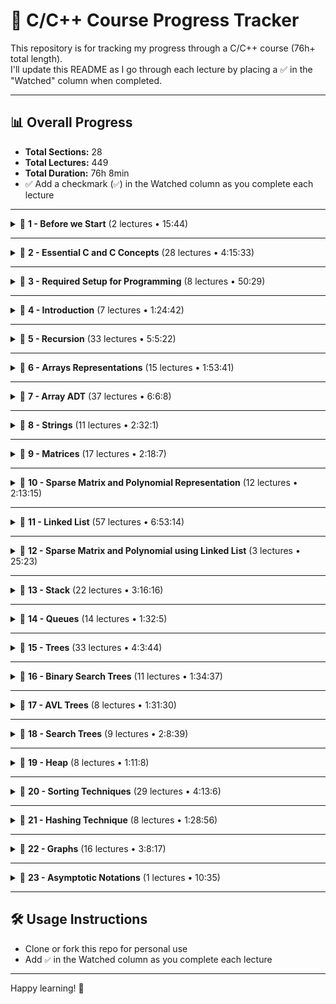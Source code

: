 # 📘 C/C++ Course Progress Tracker

This repository is for tracking my progress through a C/C++ course (76h+ total length).  
I'll update this README as I go through each lecture by placing a ✅ in the "Watched" column when completed.

---

## 📊 Overall Progress

- **Total Sections:** 28  
- **Total Lectures:** 449  
- **Total Duration:** 76h 8min  
- ✅ Add a checkmark (`✅`) in the Watched column as you complete each lecture

---





<details>
<summary>📂 <strong>1 - Before we Start</strong> (2 lectures • 15:44)</summary>

| Lecture | Duration | Watched |
|--------|----------|---------|
| 1 - Instructors Note | 2:22 | |
| 2 - Introduction | 13:22 | |
</details>

---

<details>
<summary>📂 <strong>2 - Essential C and C Concepts</strong> (28 lectures • 4:15:33)</summary>

| Lecture | Duration | Watched |
|--------|----------|---------|
| 3 - Arrays Basics | 6:23 | |
| 4 - Practice Arrays Basics | 13:37 | |
| 5 - Structures | 18:26 | |
| 6 - Practice Structures | 10:49 | |
| 7 - Pointers | 11:1 | |
| 8 - Practice Pointers | 14:41 | |
| 9 - Reference in C | 3:56 | |
| 10 - Practice Reference | 5:15 | |
| 11 - Pointer to Structure | 6:3 | |
| 12 - Practice Pointer to Structure | 6:44 | |
| 13 - Functions | 12:19 | |
| 14 - Practice Functions | 5:37 | |
| 15 - Parameter Passing Methods | 14:3 | |
| 16 - Practice Parameter Passing Methods | 11:20 | |
| 17 - Array as Parameter | 7:26 | |
| 18 - Practice Array as Parameter | 13:35 | |
| 19 - Structure as Parameter | 10:32 | |
| 20 - Practice Structure as Parameter | 11:5 | |
| 21 - Structures and Functions Must Watch | 5:15 | |
| 22 - Converting a C program to a C class Must Watch | 9:28 | |
| 23 - Practice Monolithic Program | 4:50 | |
| 24 - Practice Modular Program | 5:10 | |
| 25 - Practice Structure and Functions | 5:9 | |
| 26 - Practice ObjectOriented Program | 6:16 | |
| 27 - C Class and Constructor | 9:52 | |
| 28 - Practice C Class | 5:35 | |
| 29 - Template classes | 10:49 | |
| 30 - Practice Template Class | 10:17 | |
</details>

---

<details>
<summary>📂 <strong>3 - Required Setup for Programming</strong> (8 lectures • 50:29)</summary>

| Lecture | Duration | Watched |
|--------|----------|---------|
| 31 - Online C and C compiler | 4:12 | |
| 32 - Setup CodeBlocks and Settings | 8:50 | |
| 33 - Setup DevC and Settings | 5:50 | |
| 34 - Debugging using DevC | 7:19 | |
| 35 - Debugging using CodeBlocks | 6:15 | |
| 36 - Setup Visual Studio | 6:9 | |
| 37 - Debugging using Visual Studio | 6:2 | |
| 38 - Setup Xcode | 5:52 | |
</details>

---

<details>
<summary>📂 <strong>4 - Introduction</strong> (7 lectures • 1:24:42)</summary>

| Lecture | Duration | Watched |
|--------|----------|---------|
| 39 - Introduction | 13:28 | |
| 40 - Stack vs Heap Memory | 8:59 | |
| 41 - Stack vs Heap Continued | 13:7 | |
| 42 - Physical vs Logical Data Structures | 7:16 | |
| 43 - ADT | 14:30 | |
| 44 - Time and Space Complexity | 18:19 | |
| 45 - Time and Space Complexity from Code | 9:3 | |
</details>

---

<details>
<summary>📂 <strong>5 - Recursion</strong> (33 lectures • 5:5:22)</summary>

| Lecture | Duration | Watched |
|--------|----------|---------|
| 46 - How Recursion Works Tracing | 19:3 | |
| 47 - Generalising Recursion | 2:7 | |
| 48 - How Recursion uses Stack | 10:47 | |
| 49 - Recurrence Relation Time Complexity of Recursion | 11:7 | |
| 50 - Lets Code Recursion | 11:33 | |
| 51 - Static and Global Variables in Recursion | 8:29 | |
| 52 - Lets Code Static and Global in Recursion | 7:1 | |
| 53 - Tail Recursion | 7:21 | |
| 54 - Head Recursion | 4:54 | |
| 55 - Tree Recursion | 17:27 | |
| 56 - Lets Code Tree Recursion | 5:36 | |
| 57 - Indirect Recursion | 4:38 | |
| 58 - Lets Code Indirect Recursion | 3:9 | |
| 59 - Nested Recursion | 7:5 | |
| 60 - Lets Code Nested Recursion | 2:29 | |
| 61 - Sum of Natural Number using Recursion | 10:21 | |
| 62 - Lets Code Sum of N using Recursion | 4:29 | |
| 63 - Factorial using Recursion | 4:40 | |
| 64 - Lets Code Factorial using Recursion | 4:58 | |
| 65 - Power using Recursion | 13:39 | |
| 66 - Lets Code Power Recursion | 3:29 | |
| 67 - Taylor Series using Recursion | 14:18 | |
| 68 - Lets Code Taylor Series using Recursion | 3:51 | |
| 69 - Taylor Series using Horners Rule | 10:58 | |
| 70 - Lets Code Taylor Series Horners Rule Recursion | 2:9 | |
| 71 - Lets Code Taylor Series Iterative | 2:2 | |
| 72 - Fibonacci Series using Recursion Memoization | 19:33 | |
| 73 - Lets Code Fibonacci | 12:55 | |
| 74 - nCr using Recursion | 9:24 | |
| 75 - Lets Code nCr using Recursion | 4:50 | |
| 76 - Tower of Hanoi Problem | 26:12 | |
| 77 - Lets Code Tower of Hanoi | 3:38 | |
| 78 - Quiz 1 Solutions | 31:10 | |
</details>

---

<details>
<summary>📂 <strong>6 - Arrays Representations</strong> (15 lectures • 1:53:41)</summary>

| Lecture | Duration | Watched |
|--------|----------|---------|
| 79 - Introduction to Array | 4:11 | |
| 80 - Declarations of Array | 6:9 | |
| 81 - Demo Array Declaration | 4:54 | |
| 82 - Static vs Dynamic Arrays | 8:47 | |
| 83 - Demo Static vs Dynamic Array | 4:41 | |
| 84 - How to Increase Array Size | 5:9 | |
| 85 - Demo Increasing Array Size | 7:46 | |
| 86 - 2D Arrays | 10:36 | |
| 87 - Demo 2D Array | 6:46 | |
| 88 - Array Representation by Compiler | 8:43 | |
| 89 - Row Major Formula for 2D Arrays | 9:37 | |
| 90 - Column Major Formula for 2D Arrays | 6:30 | |
| 91 - Formulas for nD Arrays | 11:10 | |
| 92 - Formulas for 3D Arrays | 3:37 | |
| 93 - Solutions for Quiz 2 | 15:5 | |
</details>

---

<details>
<summary>📂 <strong>7 - Array ADT</strong> (37 lectures • 6:6:8)</summary>

| Lecture | Duration | Watched |
|--------|----------|---------|
| 94 - Array ADT | 4:34 | |
| 95 - Demo Array ADT | 13:3 | |
| 96 - Inserting in an Array | 11:4 | |
| 97 - Lets Code Insert | 6:49 | |
| 98 - Deleting from Array | 6:28 | |
| 99 - Lets Code Delete | 5:46 | |
| 100 - Linear Search | 11:31 | |
| 101 - Improving Linear Search | 4:18 | |
| 102 - Lets Code Linear Search | 6:26 | |
| 103 - Binary Search | 9:58 | |
| 104 - Binary Search Algorithm | 7:7 | |
| 105 - Lets Code Binary Search | 6:58 | |
| 106 - Analysis of Binary Search | 12:46 | |
| 107 - Average Case Analysis of Binary Search | 11:25 | |
| 108 - Get Set Avg Max functions on Array | 14:34 | |
| 109 - Lets Code Get Set Max on Array | 8:56 | |
| 110 - Reverse and Shift an Array | 11:7 | |
| 111 - Lests Code Reversing an Array | 5:37 | |
| 112 - Check if Array is Sorted | 15:45 | |
| 113 - Lets Code to check if Array is Sorted | 10:37 | |
| 114 - Merging Arrays | 8:49 | |
| 115 - Lets Code to Merge Arrays | 7:53 | |
| 116 - Set operations on Array Union Intersection and Difference | 12:1 | |
| 117 - Lets Code Set operations on Array | 9:23 | |
| 118 - Lets Code a Menu Driver program for Arrays | 7:28 | |
| 119 - Lets convert C program for Array to C | 15:42 | |
| 120 - Lets Put all together in C program for Array | 16:48 | |
| 121 - Student Challenge Finding Single Missing Element in an Array | 10:59 | |
| 122 - Student Challenge Finding Multiple Missing Elements in an Array | 8:5 | |
| 123 - Student Challenge Finding Missing Element in an Array Method 2 | 8:3 | |
| 124 - Student Challenge Finding Duplicates in a Sorted Array | 12:53 | |
| 125 - Student Challenge Finding Duplicates in Sorted Array using Hashing | 7:29 | |
| 126 - Student Challenge Finding Duplicates in a Unsorted Array | 13:12 | |
| 127 - Student Challenge Finding a Pair of Elements with sum K | 13:3 | |
| 128 - Student Challenge Finding a Pair of Elements with sum K in Sorted Array | 7:35 | |
| 129 - Student Challenge Finding Max and Min in a single Scan | 9:1 | |
| 130 - Solutions for Quiz 3 | 12:55 | |
</details>

---

<details>
<summary>📂 <strong>8 - Strings</strong> (11 lectures • 2:32:1)</summary>

| Lecture | Duration | Watched |
|--------|----------|---------|
| 131 - Introduction to Strings | 21:24 |✅ |
| 132 - Finding Length of a String | 4:39 |✅ |
| 133 - Changing Case of a String | 8:3 |✅ |
| 134 - Counting Words and Vowels in a String | 8:55 |✅ |
| 135 - Validating a String | 6:2 |✅ |
| 136 - Reversing a String | 8:44 |✅ |
| 137 - Comparing Strings and Checking Palindrome | 11:2 |✅ |
| 138 - Finding Duplicates in a String | 12:54 | |
| 139 - Finding Duplicates in a String using Bitwise Operations | 25:9 | |
| 140 - Checking if 2 Strings are Anagram distinct letters | 13:38 | |
| 141 - Permutation of String | 31:31 | |
</details>

---

<details>
<summary>📂 <strong>9 - Matrices</strong> (17 lectures • 2:18:7)</summary>

| Lecture | Duration | Watched |
|--------|----------|---------|
| 142 - Section Introduction | 0:59 | |
| 143 - Diagonal Matrix | 8:40 | |
| 144 - Lets Code Diagonal Matrix | 7:46 | |
| 145 - C class for Diagonal Matrix | 13:42 | |
| 146 - Lets Code C class for Diagonal matrix | 7:3 | |
| 147 - Lower Triangular Matrix RowMajor Mapping | 9:26 | |
| 148 - Lower Triangular Matrix ColumnMajor Mapping | 6:37 | |
| 149 - Lets Code Lower Triangular Matrix in C | 12:48 | |
| 150 - Lets Code Lower Triangular Matrix in C | 9:45 | |
| 151 - Upper Triangular Matrix RowMajor Mapping | 6:46 | |
| 152 - Upper Triangular Matrix ColumnMajor Mapping | 3:21 | |
| 153 - Symmetric Matrix | 2:32 | |
| 154 - TriDiagonal and TriBand Matrix | 9:41 | |
| 155 - Toeplitz Matrix | 7:15 | |
| 156 - Menu Driven Program for Matrices | 14:57 | |
| 157 - Menu Driven Program for Matrices using Functions | 4:53 | |
| 158 - How to Write C Classes for All Matrices | 11:56 | |
</details>

---

<details>
<summary>📂 <strong>10 - Sparse Matrix and Polynomial Representation</strong> (12 lectures • 2:13:15)</summary>

| Lecture | Duration | Watched |
|--------|----------|---------|
| 159 - Sparse Matrix Representation | 8:45 | |
| 160 - Addition of Sparse Matrices | 9:17 | |
| 161 - Array Representation of Sparse Matrix | 11:21 | |
| 162 - Lets Code to Create Sparse Matrix | 10:25 | |
| 163 - Program for Adding Sparse Matrix | 15:20 | |
| 164 - Lets Code to Add Sparse Matrix | 13:32 | |
| 165 - Lets Code Sparse Matrix using C | 9:9 | |
| 166 - Lets Code Sparse Matrix using C Continued | 14:36 | |
| 167 - Polynomial Representation | 10:25 | |
| 168 - Polynomial Evaluation | 4:4 | |
| 169 - Polynomial Addition | 8:58 | |
| 170 - Lets Code Polynomial | 17:23 | |
</details>

---

<details>
<summary>📂 <strong>11 - Linked List</strong> (57 lectures • 6:53:14)</summary>

| Lecture | Duration | Watched |
|--------|----------|---------|
| 171 - Why we need Dynamic Data Structure Linked List | 9:16 | |
| 172 - About Linked List | 9:57 | |
| 173 - More About Linked List | 7:52 | |
| 174 - Display Linked List | 5:41 | |
| 175 - Lets Code Display for Linked List | 10:18 | |
| 176 - Recursive Display of Linked List | 13:46 | |
| 177 - Lets Code Recursive Display for Linked List | 3:51 | |
| 178 - Counting Nodes in a Linked List | 10:33 | |
| 179 - Sum of All Elements in a Linked List | 3:58 | |
| 180 - Lets Code Count and Sum | 7:19 | |
| 181 - Maximum Element in a Linked List | 6:22 | |
| 182 - Lets Code Max for Linked List | 3:31 | |
| 183 - Searching in a Linked List | 4:37 | |
| 184 - Improve Searching in Linked List | 8:28 | |
| 185 - Lets Code Searching in Linked List | 7:58 | |
| 186 - Inserting in a Linked List | 16:35 | |
| 187 - Lets Code Insert for Linked List | 6:34 | |
| 188 - Creating a Linked List using Insert | 2:23 | |
| 189 - Creating a Linked List by Inserting at Last | 7:3 | |
| 190 - Inserting in a Sorted Linked List | 6:58 | |
| 191 - Lets Code Insert in Sorted Linked List | 5:46 | |
| 192 - Deleting from Linked List | 12:4 | |
| 193 - Lets Code Delete on Linked List | 6:4 | |
| 194 - Check if a Linked List is Sorted | 8:14 | |
| 195 - Lets Code to check if Linked List is Sorted | 2:38 | |
| 196 - Remove Duplicates from Sorted Linked List | 5:59 | |
| 197 - Lets Code to Remove Duplicates from Sorted Linked List | 2:45 | |
| 198 - Reversing a Linked List | 6:50 | |
| 199 - Reversing using Sliding Pointers | 10:26 | |
| 200 - Recursive Reverse for Linked List | 4:18 | |
| 201 - Lets Code Reversing a Linked List | 6:36 | |
| 202 - Concatenating 2 Linked Lists | 3:3 | |
| 203 - Merging 2 Linked Lists | 14:23 | |
| 204 - Lets Code to Concatenate and Merge Linked Lists | 8:36 | |
| 205 - Check for LOOP in Linked List | 9:16 | |
| 206 - Lets Code to Check LOOP | 4:9 | |
| 207 - Lets Code a C class for Linked List | 6:41 | |
| 208 - Circular Linked List | 6:55 | |
| 209 - Display Circular Linked List | 8:29 | |
| 210 - Lets Code Circular Linked List | 7:6 | |
| 211 - Inserting in a Circular Linked List | 10:21 | |
| 212 - Lets Code Insert for a Circular Linked List | 5:56 | |
| 213 - Deleting From Circular Linked List | 6:34 | |
| 214 - Lets Code Delete for Circular Linked List | 4:57 | |
| 215 - Doubly Linked List | 4:12 | |
| 216 - Lets Code Doubly Linked List | 5:26 | |
| 217 - Insert in a Doubly Linked List | 9:26 | |
| 218 - Lets Code Insert for Doubly Linked List | 4:14 | |
| 219 - Deleting from Doubly Linked List | 8:9 | |
| 220 - Lets Code Delete for Doubly Linked List | 4:14 | |
| 221 - Reverse a Doubly Linked List | 5:27 | |
| 222 - Lets Code Reverse for Doubly Linked List | 2:20 | |
| 223 - Circular Doubly Linked List | 7:20 | |
| 224 - Comparison of Linked List | 11:9 | |
| 225 - Comparison of Array with Linked List | 10:53 | |
| 226 - Student Challenge Finding Middle Element of a Linked List | 10:27 | |
| 227 - Student Challenge Finding Intersecting point of Two Linked List | 8:51 | |
</details>

---

<details>
<summary>📂 <strong>12 - Sparse Matrix and Polynomial using Linked List</strong> (3 lectures • 25:23)</summary>

| Lecture | Duration | Watched |
|--------|----------|---------|
| 228 - Student Challenge Sparse Matrix using Linked List | 9:42 | |
| 229 - Student Challenge Polynomial Representation using Linked List | 7:8 | |
| 230 - Lets Code Polynomial | 8:33 | |
</details>

---

<details>
<summary>📂 <strong>13 - Stack</strong> (22 lectures • 3:16:16)</summary>

| Lecture | Duration | Watched |
|--------|----------|---------|
| 231 - Introduction to Stack | 12:11 | |
| 232 - Stack using Array | 9:52 | |
| 233 - Implementation os Stack using Array | 16:52 | |
| 234 - Lets Code Stack using Array | 12:41 | |
| 235 - Stack using Linked List | 5:20 | |
| 236 - Stack Operations using Linked List | 8:52 | |
| 237 - Lets Code Stack using Linked List | 7:22 | |
| 238 - Lets Code C class for Stack using Linked List | 6:9 | |
| 239 - Parenthesis Matching | 6:39 | |
| 240 - Program for Parenthesis Matching | 8:17 | |
| 241 - Lets Code Parenthesis Matching | 4:14 | |
| 242 - More on Parenthesis Matching | 6:27 | |
| 243 - Infix to Postfix Conversion | 17:35 | |
| 244 - Associativity and Unary Operators | 13:19 | |
| 245 - Infix to Postfix using Stack Method 1 | 7:5 | |
| 246 - Infix to Postfix using Stack Method 2 | 3:20 | |
| 247 - Program for Infix to Postfix Conversion | 8:33 | |
| 248 - Lets Code Infix to Postfix Conversion | 9:0 | |
| 249 - Student Challenge Infix to Postfix with Associativity and Parenthesis | 9:30 | |
| 250 - Evaluation of Postfix Expression | 9:59 | |
| 251 - Program for Evaluation of Postfix | 7:50 | |
| 252 - Lets Code Evaluation of Postfix | 5:9 | |
</details>

---

<details>
<summary>📂 <strong>14 - Queues</strong> (14 lectures • 1:32:5)</summary>

| Lecture | Duration | Watched |
|--------|----------|---------|
| 253 - Queue ADT | 4:32 | |
| 254 - Queue using Single Pointer | 3:46 | |
| 255 - Queue using Two Pointers | 7:45 | |
| 256 - Implementing Queue using Array | 8:39 | |
| 257 - Lets Code Queue using Array | 6:34 | |
| 258 - Lets Code Queue in C | 5:56 | |
| 259 - Drawback of Queue using Array | 4:30 | |
| 260 - Circular Queue | 10:53 | |
| 261 - Lets Code Circular Queue | 3:13 | |
| 262 - Queue using Linked List | 7:42 | |
| 263 - Lets Code Queue using Linked List | 5:29 | |
| 264 - Double Ended Queue DEQUEUE | 5:8 | |
| 265 - Priority Queues | 11:15 | |
| 266 - Queue using 2 Stacks | 6:43 | |
</details>

---

<details>
<summary>📂 <strong>15 - Trees</strong> (33 lectures • 4:3:44)</summary>

| Lecture | Duration | Watched |
|--------|----------|---------|
| 267 - Terminology | 11:23 | |
| 268 - Number of Binary Trees using N Nodes | 12:31 | |
| 269 - Height vs Nodes in Binary Tree | 12:46 | |
| 270 - Internal Nodes vs External Nodes in Binary Tree | 3:20 | |
| 271 - Strict Binary Tree | 2:21 | |
| 272 - Height vs Node of Strict Binary Tree | 3:54 | |
| 273 - Internal vs External Nodes of Strict Binary Trees | 1:25 | |
| 274 - nary Trees | 6:10 | |
| 275 - Analysis of nAry Trees | 8:15 | |
| 276 - Representation of Binary Tree | 5:18 | |
| 277 - Linked Representation of Binary Tree | 3:29 | |
| 278 - Full vs Complete Binary Tree | 5:57 | |
| 279 - Strict vs Complete Binary Tree | 4:12 | |
| 280 - Binary Tree Traversals | 9:1 | |
| 281 - Binary Tree Traversal Easy Method 1 | 2:49 | |
| 282 - Binary Tree Traversal Easy Method 2 | 3:24 | |
| 283 - Binary Tree Traversal Easy Method 3 | 4:23 | |
| 284 - Creating Binary Tree | 7:49 | |
| 285 - Program to Create Binary Tree | 4:12 | |
| 286 - Lets Code Creating Binary Tree | 13:16 | |
| 287 - Lets Code Creating Binary Tree in C | 23:34 | |
| 288 - Preorder Tree Traversal | 12:50 | |
| 289 - Inorder Tree Traversals Functions | 10:0 | |
| 290 - Iterative Preorder | 9:40 | |
| 291 - Iterative Inorder | 9:19 | |
| 292 - Lets Code Iterative Traversals | 5:28 | |
| 293 - Level Order Traversal | 6:20 | |
| 294 - Lets Code Level Order Traversal | 3:40 | |
| 295 - Can we Generate Tree from Traversals | 6:28 | |
| 296 - Generating Tree from Traversals | 7:14 | |
| 297 - Height and Count of Binary Tree | 9:29 | |
| 298 - Lets Code Height and Count | 3:15 | |
| 299 - Student Challenge Count Leaf Nodes of a Binary Tree | 10:32 | |
</details>

---

<details>
<summary>📂 <strong>16 - Binary Search Trees</strong> (11 lectures • 1:34:37)</summary>

| Lecture | Duration | Watched |
|--------|----------|---------|
| 300 - BST intro | 5:22 | |
| 301 - Searching in a Binary Search Tree | 9:55 | |
| 302 - Inserting in a Binary Search Tree | 6:38 | |
| 303 - Recursive Insert in Binary Search Tree | 6:39 | |
| 304 - Creating a Binary Search Tree | 2:47 | |
| 305 - Lets code Binary Search Tree | 13:59 | |
| 306 - Deleting from Binary Search Tree | 10:7 | |
| 307 - Lets Code Recursive Insert and Delete on BST | 19:18 | |
| 308 - Generating BST from Preorder | 8:57 | |
| 309 - Program for Generating BST from Preorder | 6:16 | |
| 310 - Drawbacks of Binary Search Tree | 4:39 | |
</details>

---

<details>
<summary>📂 <strong>17 - AVL Trees</strong> (8 lectures • 1:31:30)</summary>

| Lecture | Duration | Watched |
|--------|----------|---------|
| 311 - Introduction to AVL Trees | 6:6 | |
| 312 - Inserting in AVL with Rotations | 14:42 | |
| 313 - General form of AVL Rotations | 13:34 | |
| 314 - Lets Code LL Rotation on AVL | 18:29 | |
| 315 - Lets Code LR Rotation on AVL | 5:23 | |
| 316 - Generating AVL Tree | 12:47 | |
| 317 - Deletion from AVL Tree with Rotations | 7:59 | |
| 318 - Height Analysis of AVL Trees | 12:30 | |
</details>

---

<details>
<summary>📂 <strong>18 - Search Trees</strong> (9 lectures • 2:8:39)</summary>

| Lecture | Duration | Watched |
|--------|----------|---------|
| 319 - 23 Trees | 34:21 | |
| 320 - 234 Trees | 13:22 | |
| 321 - RedBlack Trees Introduction | 5:14 | |
| 322 - RedBlack Tree creation | 22:54 | |
| 323 - RedBlack Trees vs 234 Trees | 5:1 | |
| 324 - Creating RedBlack Tree similar to Creating 234 Tree | 11:26 | |
| 325 - RedBlack Tree Deletion Cases | 14:54 | |
| 326 - RedBlack Tree Deletion Examples | 9:28 | |
| 327 - RedBlack Tree vs 234 Tree Deletion | 11:59 | |
</details>

---

<details>
<summary>📂 <strong>19 - Heap</strong> (8 lectures • 1:11:8)</summary>

| Lecture | Duration | Watched |
|--------|----------|---------|
| 328 - Introduction to Heap | 4:4 | |
| 329 - Inserting in a Heap | 7:40 | |
| 330 - Program to Insert in a Heap | 4:22 | |
| 331 - Creating a Heap | 11:17 | |
| 332 - Deleting from Heap and Heap Sort | 12:34 | |
| 333 - Lets Code Heap Sort | 15:0 | |
| 334 - Heapify Faster Method for creating Heap | 8:47 | |
| 335 - Heap as Priority Queue | 7:24 | |
</details>

---

<details>
<summary>📂 <strong>20 - Sorting Techniques</strong> (29 lectures • 4:13:6)</summary>

| Lecture | Duration | Watched |
|--------|----------|---------|
| 336 - Criteria used for Analysing Sorts | 8:34 | |
| 337 - Bubble Sort | 20:9 | |
| 338 - Lets Code Bubble Sort | 6:29 | |
| 339 - Insertion Sort | 6:3 | |
| 340 - Insertion Sort Continued | 9:5 | |
| 341 - Program for Insertion Sort | 5:5 | |
| 342 - Analysis of Insertion Sort | 4:22 | |
| 343 - Lets Code Insertion Sort | 2:34 | |
| 344 - Comparing Bubble and Insertion Sort | 2:41 | |
| 345 - Selection Sort | 11:8 | |
| 346 - Program for Selection Sort | 2:41 | |
| 347 - Analysis of Selection Sort | 3:9 | |
| 348 - Lets Code Selection Sort | 2:25 | |
| 349 - Idea behind Quick Sort | 6:36 | |
| 350 - Quick Sort | 8:23 | |
| 351 - Analysis of Quick Sort | 10:11 | |
| 352 - Analysis of Quick Sort Continued | 12:31 | |
| 353 - Lets Code Quick Sort | 6:33 | |
| 354 - Merging | 17:8 | |
| 355 - Iterative Merge Sort | 11:27 | |
| 356 - Lets Code Iterative Merge Sort | 7:41 | |
| 357 - Recursive Merge Sort | 18:1 | |
| 358 - Lets Code Recursive Merge Sort | 2:47 | |
| 359 - Count Sort | 12:1 | |
| 360 - Lets Code Count Sort | 6:26 | |
| 361 - Bin Bucket Sort | 10:10 | |
| 362 - Radix Sort | 14:21 | |
| 363 - Shell Sort | 21:19 | |
| 364 - Lets Code Shell Sort | 3:6 | |
</details>

---

<details>
<summary>📂 <strong>21 - Hashing Technique</strong> (8 lectures • 1:28:56)</summary>

| Lecture | Duration | Watched |
|--------|----------|---------|
| 365 - Introduction to Hashing | 16:0 | |
| 366 - Chaining | 15:4 | |
| 367 - Lets Code Chaining | 6:52 | |
| 368 - Linear Probing | 17:22 | |
| 369 - Lets Code Linear Probing | 9:40 | |
| 370 - Quadratic Probing | 4:42 | |
| 371 - Double Hashing | 9:26 | |
| 372 - Hash Function Ideas | 9:50 | |
</details>

---

<details>
<summary>📂 <strong>22 - Graphs</strong> (16 lectures • 3:8:17)</summary>

| Lecture | Duration | Watched |
|--------|----------|---------|
| 373 - Introduction to Graphs | 8:43 | |
| 374 - Representation of Undirected Graph | 14:4 | |
| 375 - Representation of Directed Graphs | 6:32 | |
| 376 - Breadth First Search | 17:44 | |
| 377 - Program for BFS | 9:1 | |
| 378 - Depth First Search | 10:33 | |
| 379 - Program for DFS | 4:10 | |
| 380 - Lets Code BFS DFS | 12:27 | |
| 381 - Spanning Trees | 7:50 | |
| 382 - Prims Minimum Cost Spanning Tree | 6:58 | |
| 383 - Prims Program | 29:13 | |
| 384 - Lets Code Prims using | 11:48 | |
| 385 - Kruskals Minimum Cost Spanning Tree | 6:16 | |
| 386 - Disjoint Subsets | 13:51 | |
| 387 - Kruskals Program | 19:32 | |
| 388 - Lets Code Krusklas Program | 9:35 | |
</details>

---

<details>
<summary>📂 <strong>23 - Asymptotic Notations</strong> (1 lectures • 10:35)</summary>

| Lecture | Duration | Watched |
|--------|----------|---------|
| 389 - Asymptotic Notations Big Oh Omega Theta | 10:35 | |
</details>

---






## 🛠️ Usage Instructions

- Clone or fork this repo for personal use
- Add `✅` in the Watched column as you complete each lecture

---

Happy learning! 🚀
